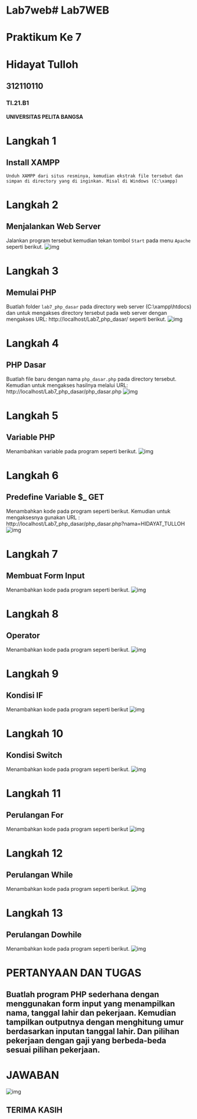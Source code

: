 # Lab7web# Lab7WEB
# Praktikum Ke 7
#
# Hidayat Tulloh
## 312110110
### TI.21.B1
#### UNIVERSITAS PELITA BANGSA

# Langkah 1
## Install XAMPP
```
Unduh XAMPP dari situs resminya, kemudian ekstrak file tersebut dan simpan di directory yang di inginkan. Misal di Windows (C:\xampp)
```
# Langkah 2
## Menjalankan Web Server
Jalankan program tersebut kemudian tekan tombol `Start` pada menu `Apache` seperti berikut.
![img](SS/s1.png)

# Langkah 3
## Memulai PHP
Buatlah folder  `lab7_php_dasar` pada directory web server (C:\xampp\htdocs) dan untuk mengakses directory tersebut pada web server dengan mengakses URL: http://localhost/Lab7_php_dasar/ seperti berikut.
![img](SS/s2.png)

# Langkah 4
## PHP Dasar
Buatlah file baru dengan nama `php_dasar.php` pada directory tersebut.
Kemudian untuk mengakses hasilnya melalui URL: http://localhost/Lab7_php_dasar/php_dasar.php
![img](SS/s3.png)

# Langkah 5
## Variable PHP
Menambahkan variable pada program seperti berikut.
![img](SS/s4.png)

# Langkah 6
## Predefine Variable $_ GET
Menambahkan kode pada program seperti berikut.
Kemudian untuk mengaksesnya gunakan URL : http://localhost/Lab7_php_dasar/php_dasar.php?nama=HIDAYAT_TULLOH
![img](SS/s5.png)

# Langkah 7
## Membuat Form Input
Menambahkan kode pada program seperti berikut.
![img](SS/s6.png)

# Langkah 8
## Operator
Menambahkan kode pada program seperti berikut.
![img](SS/s7.png)

# Langkah 9
## Kondisi IF
Menambahkan kode pada program seperti berikut
![img](SS/s8.png)

# Langkah 10
## Kondisi Switch
Menambahkan kode pada program seperti berikut.
![img](SS/s9.png)

# Langkah 11
## Perulangan For
Menambahkan kode pada program seperti berikut
![img](SS/s10.png)

# Langkah 12
## Perulangan While
Menambahkan kode pada program seperti berikut.
![img](SS/s11.png)

# Langkah 13
## Perulangan Dowhile
Menambahkan kode pada program seperti berikut.
![img](SS/s12.png)

# PERTANYAAN DAN TUGAS
## Buatlah program PHP sederhana dengan menggunakan form input yang menampilkan nama, tanggal lahir dan pekerjaan. Kemudian tampilkan outputnya dengan menghitung umur berdasarkan inputan tanggal lahir. Dan pilihan pekerjaan dengan gaji yang berbeda-beda sesuai pilihan pekerjaan.

# JAWABAN
![img](SS/s13.png)

## TERIMA KASIH